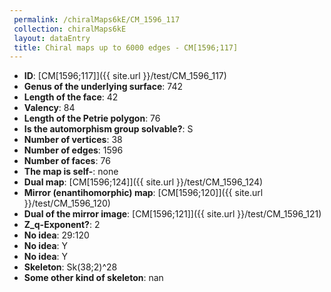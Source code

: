 ```yaml
--- 
 permalink: /chiralMaps6kE/CM_1596_117 
 collection: chiralMaps6kE
 layout: dataEntry
 title: Chiral maps up to 6000 edges - CM[1596;117]
---
```


- **ID**: [CM[1596;117]]({{ site.url }}/test/CM_1596_117)
- **Genus of the underlying surface**: 742
- **Length of the face**: 42
- **Valency**: 84
- **Length of the Petrie polygon**: 76
- **Is the automorphism group solvable?**: S
- **Number of vertices**: 38
- **Number of edges**: 1596
- **Number of faces**: 76
- **The map is self-**: none
- **Dual map**: [CM[1596;124]]({{ site.url }}/test/CM_1596_124)
- **Mirror (enantihomorphic) map**: [CM[1596;120]]({{ site.url }}/test/CM_1596_120)
- **Dual of the mirror image**: [CM[1596;121]]({{ site.url }}/test/CM_1596_121)
- **Z_q-Exponent?**: 2
- **No idea**:  29:120
- **No idea**: Y
- **No idea**: Y
- **Skeleton**: Sk(38;2)^28
- **Some other kind of skeleton**: nan
